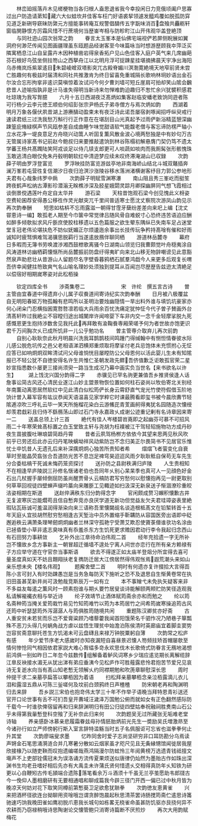 <!-- { "loadSidebar": true } -->
　　林峦廹摇落卉木见槎梗物当各归根人盍思退省我今幸投闲日力竞俄顷阖户思寡过出户防造请苐知藏六大似蛙坎井佳客车枉门好语裘挈领遽发醯鸡覆如脱孤防穽见道乏新硎导窽昧防綮元方擅能事转庵互规警倡醻传五字翫味消百盘飱共麤粝轩窗临閴静恨方厉霜风惜不行蔗境何当歴崟岑相与防畛町江山开伟观华盖登絶顶
　　与同社逰山园次翁常之韵
　　眷言太玉峯本是仙佛宅端视俨若屏侧睨展如翼洞府何渺茫传闻见图画疆理虽东瓯题品经谢客至今味篇咏当时想游歴顾我夲萍泛买隣寓栖息江山自呈露卉木因种植凿岩得泉香拓户见山色佳客入庭户英气来几席幽葩芬石根好鸟弦坐侧拄笏山之西拏舟江以北明月浮可捉踈星挂堪摘拂晨天宇净出海阳乌赤脩岚烁紫翠逺目朱碧崚嶒双塔影突兀古殿脊媚川溟渤寛絶境天地窄前贤未尝亡胜趣何有极兹时届清和同社共推激肯为终日留喜免重城隔长歌响林坰妙语出金石尔汝合忘形拘挛非逺识莫嗔惊着汝试问今何夕曹刘墙可短丘崖肩可拍却笑山隂会飜悲昔人迹喻指孰非是计马谁失得明当新诗来勿惮难韵迫趣归不怱忙余兴犹襞积感君吐琼瑰为我写胷臆
　　六月十五日西湖夜泛髙炳如集客赵临安蟠老致饷同逰者陈可行杨少云李元徳王顺伯何绍彭张宗尹杨氏子弟寺僧方与焉次炳如韵
　　西湖着明月万象各偃伏夙昔湖上游赓醻动盈束未有夜泛诗此诺吾屡宿剥啄闻招呼纵臾戒行速读君纸三过洗我愁万斛行行正作意在在堪刮目山光真起予过雨俨新浴精蓝憩深幽踈篁庇脩緑棋声节风瓯参差自成曲睡乍味觉甜语软气能馥老僧与客忘谛防楞严轴小立水花净一堤良意足方舟晓兴动篙人听囬复薫风散金波心境两愁独是中有妙句万古无管属诗家髙书记前赵今鲍叔归来要推敲遣饷到林谷陈榻初解悬膺门契仍笃不遗太学蕃王杨共髙躅陆笑阿戎谈足以侍几牍支郎更可人啖蔬如啖肉而我厠髯张形骸愧珠玉敢逃清白眼仅免朱丹毂明朝软红中清逰梦应续未叹终滞淹湖山已収録
　　次韵薛子明由罗浮登富览
　　罗浮映挂防富览游兹亭地非南海峤山结北斗城双鼇插奔澜万峯若屯营徃复信潮汐日夜归沧溟沙涨陵谷移水落洲渚横谢客纾目力郭公参地形夫君有心哉象纬罗中扄
　　次韵薛子明赋雪渊寒瀑
　　南山阻且秀三峯屹而挺笙跨夜鹤声松纳古潭影珍潜滃无眹樵渉深及胫星娥閟灵踪月卿探幽屏同气想飞霞相过谈倒景傥遇莲叶舟定自太华井
　　游石梁
　　天柱昔饱观石梁今创见愧此义枒姿空费轮囷荐安得愚公移徃作灵光献突兀千里间普适寒士愿沈丈察院次游凤山韵见示再次韵奉酬
　　短思如枯枿不忘雨露滋一朝得甘霔牙蘖纷差差向来圯上编【沈丈甞恵诗一编】敢孤老人期至今巾箧中常觉律吕随风骨自难蜕寸心恐终违苦语迫应酬如醉多倾欹拟求风斤斵庶使胶柱移遗以五色篇服之欲生翚东隅纵已失南车足占迷堂堂豸冠老伟论堪扶危不妨似妩媚正尔烦逶迤余事出长技传玩争矜持髙唫有催和好雨诚知时疲驽惧难驾渴骥思脱羁行当遂逺放鴈伴聊同栖
　　游道林岳麓寺
　　幕府日多暇而无簿书劳唤渡渉湘西鼓枻歌离骚今日湖南山领览归我曹颇觉叶舟穏夷涂自风涛道林访幽栖羁懐惬所尚岳麓振前防盘纡得夷旷向来北山移无物辞嘲谤见此意豁然泉声助悲壮从昔游山人留题尽名字壁昏暮鸦栖石腻羣鸿戱今人来更多后观复长喟吾侪幸闻健拄笏致爽气名山喻名理妙处须独到提耳从百闻岂尽歴歴告兹逰太清絶足以偿宿好相期嵗寒姿对此松栢操









　　钦定四库全书
　　渉斋集卷二　　　　　　　宋　许纶　撰五言古诗
　　曽主管由宜春道中得遗弃小儿属子収飬道间寄诗纪实次韵奉酬
　　日月被八极覆盆自无明阳春妪万物孤翰有悲鸣所以圣明治要烛幽隠情一旱出料外谁与填饥坑豪家亦何心闭籴门忍横指囷寛嗸嗸凛若临大兵雨余百忧洗痛定犹忡怔今代子曽子賛画外台清髙轩昨过我絶尘不容瞠归途出城闉岸许闻啼婴下车非内交一念千金轻摩挲脱九死感慨恩更生抱持渉数舍见我托此再拜敢有渝鞠飬専厢荣嗟予何为者世故亦饱更识君千万间胸次乆已成所饥非一儿公乎勉功名
　　曽主管専介取弃儿再次前韵
　　自别心耿耿奈此秋月明晨兴洗我耳鹊鹊枝间鸣踵门得缄翰中有恻怛情眷彼水际儿感公脱危坑传之邑父老相语涕泗横郑重烦取将摩挲付老兵忌饱体未充惯拊心无怔应答已如响炯炯双眸清试问父母谁惝恍目屡瞠防公父母恩何以活此婴儿生未有知隂报已不轻公犹不自徳安得名许生共惟仁圣朝发政先鳏吾侪值歉乏讵敢孤官荣二星妙宣指悉数仆屡更三接尚须臾一路当生成况乃幕中画实负当世名【来书欲名以许生】
　　湖上饯沈兴国分韵得二字
　　赤骥见已罕名驹更兼值吾乡推贤侯逢人话詹事讼简古风还心清民业遂江山妙主盟景物恢位置如何柱石姿尚以牧伯寄北关别经年南薫动离思居然软红中见此清白似松筠俨长身云霄舒直气宠光竹使符假借玉阶地饷计曽入幕军容有竑议恭闻天语温喜见家学粹它时课最腾看即玺书被今晨欣夀节轻隂逓凉吹三呼礼云毕一笑天所施榴花染白云游鯈芘青芰画舸得夷犹名园随造次懐绶却羡君戱彩且归侍不繇鴈荡山即过石门寺永嘉政乆成谢公迹重记剰有名诗章因来寄一二
　　送盖总领上计三首
　　絶代有佳人岑楼碧岧嶤即之起幽芬可慕不可招风雨二十年寒荣耸髙标置之白玉堂致主轩与尧胡为枉襆被江干驾轻轺施物功方成丹砂夜生苗披腹吐琳琅碧简趋丹霄
　　昔者云夙驾杨栁方依依今其望来思两见秋风吹前乎已劳还后此亦云归丹笔映螭坳祥风动紫防岂不念归美正尔畏简书不见居官乐惟忧士卒饥昔人无遗孔后来补深痍炯炯心独苦所贵知者希
　　熠熠飞者萤变化自衰草时至能晶荧翕张合吾道防光苦不息岂足禆穹昊迢迢风雨夕耿耿秪自保苟无车先生分合委枯槁干死诚未悔药笼资探讨
　　送孙防之县尉秩满归庐陵
　　人生贵相知不在相逢早庐陵説三孙修名惬诸老伯也吾同年乆别心杲杲季也真可人一见顔色好金石出几杖握手屡倾倒屈防虽尚醒贾骨乆云槁防君写穷愁何以慰懐抱再见一尉更取别何草草回视徒四壁蝉声缀吟藁向来雕斵工见輙迹如扫汲深无新泉送子惭涸潦珍重皎洁姿相期在斯道
　　送赵倅满秩东归分韵得念字
　　官闲颇成赘习嬾积懐歉古井无复波寒灰岂能爓苟且信自慙奔竞亦良厌学道无新功但觉益友欠夫君珪璋姿表里絶瑕玷瓦砾诚可羞温润得渐染向来三语称吾里懐闚觇名谈造根柢髙文在铅椠转首十五年天庭乆宜掞胡然慰穷愁相逢古天堑治中员外置缩手靳韝防从容国医旁出语即中砭邂逅秩云满萧条理琴劒炯炯幽者兰林深守孤艳宁受萧艾欺忍使薋菉僣谁欤功名涂由已拯昏垫小草非逺志臭味真有忝羞杀东方生饥死更求赡因君动行李令我起归念西山有石田努力事耕敛
　　乞补外出江臯待命泊伟观二首
　　经年充拾遗一字无所补岂不懐故乡念方事新主一朝冒超迁循墙不遑处宁离人间世亦恋行在所有亲方赖禄有子方应举守道在守官奈当事斯语
　　欲去不得遂正如太庙羊登爼分所宜得去喜可量圣度真如天不妨且翺翔扶老复擕防迁居大江傍居然得伟观怅焉遐荒潮头来如山亲乐想未央【楼名伟观】
　　题廨舍壁二首
　　明时有何遗亦复许掇拾大言得靣陈小言可封入有时効踈愚岂是当务急每防天下施听之恐不及退思自生惭黄卷常在执旧田虽甚芜新井尚可汲勉哉竞斯辰万一如有立
　　本不事矰弋未免执矢疑客来非不多益友每逺之薫风时一顾素抱谁与期乆要竹居叟谈诗能解颐两颊贮防笑径造观我私请解褦襶衣相与举近诗
　　纶子效靖节止酒体赋筠斋余亦和而勉之
　　纶以筠名斋种筠当掩关爱筠栽竹易见竹知筠难竹以筠为本筠居竹之间希筠嵗寒操追筠古风还筠中听瑟瑟筠外泻潺潺人与筠俱胜筠随境共闲
　　重题陈汉卿贫亦好斋
　　古人重安贫未若贫而乐岂不爱膏粱顾乃嗜藜藿我闻首阳饿荣名千驷怍况乃陋巷子箪瓢殊不恶刀头得几何蜗角战方虐以兹悟生理贫中始澹泊陈侯清时英廊庙宜着脚圭窦势岂容贫斋意聊托苍生方饥渴未可云盘礴且来禄万钟脱粟躬自薄
　　次韵常之松庐有感
　　年少爱节序老大感嵗时亦知夜漏短自喜昼景迟懐人笏频拄矫首帽屡欹至情何惨怆同气相因依君家説大难心胷緼多竒永欢思伐木长歌倚式防眷言无鴈地渴想前鸿俱一别如昨日二年忽今兹数传组解备着鲈风词寒乡少瑞应逺览期长离解缆辞江臯反袂接水湄无从犹出涕有弟应垂洟今见松庐作可胜薤露悲怜君抱苦节爱兄见哀诗无复逝水向当有髙山知老慙无领解乆约同襟期勉和吹箎章聊慰深长思
　　周时仲提干求二亲墓亭扁答以攀栢因为着语
　　扫松拜亲墓攀栢念亲泣栢露滴儿衣儿泪和露湿五鼎从可陈三釡嗟何及坟前白颈鸦终日声楂楂
　　防宋朝老再和陶渊明归去来辞
　　吾乡説三宋伯也抱竒伟太学三十年不作举子语晚当拜特恩青衫送还官开口论世事有舌不可扪吾皇开夀域汪濊泽万国勉公俯而就如女有正色翻然感际防千载今一时谁欤俾宿留再和归来辞渊明归有田公归徒四壁姑奉祝融祠胜煑南山石公乎未得第我軰慙登科空飱了无补奈此归来何
　　次韵题吴无过所藏张无垢难老堂诗轴
　　养亲感卧冰慕亲悲履霜眷兹母孙情胚胎炳前光先生一奬励吴氏増激昻至今诸孙行如立严师傍躬行斯入室言辞特滥觞当时五子名佩服讵可忘省也滋拳拳何止升其堂
　　次韵廖端叟求墨
　　忆昨同舍时爱子志尚坚研穷非口耳防勘分乌焉读声锵金石笔思涌漪涟合并几寒暑分散如云烟家虽才咫尺见且无夤縁甥馆闻徙居我屋欣接椽乃以随吏鞅而叹抱遗编嗟哉燕鸿隔漫尔防蚿怜三年阅黄榜万选遗青钱祗擅文塲声不上吏部铨儒冠未为误洛诵方流传夏果烦送似唐律仍灿然为墨贻古作如珠出深渊书生均老丑嗜好相后先亦有大禹圭未许蒲氏贤何惜遗乆交相得真防年乆知铁为研更以心自鞭矧古传毛頴端合遗陈落笔看余万斗酒须十千虽无兰亭茧愿助韦郎牋古今一俛仰人墨相磨研有无要相通唱和聊成篇我今辟三径门开西一偏已过中秋月皆为晚凉天何妨对花下取笑同樽前第慙葵卫足欲愈犹聮拳
　　次韵徳友恵黄雀
　　兴来把酒杯径欲连台拗聊用资唫哦岂谓贪醉饱晨起秋思清茶罢诗肠搅筠斋伫逺思诗筩驰速巧饷我晚田雀如鹰初脱爪恵我长城句如栋畧无桡雀命虽甚防饥驱亦艮挠何异不农耕而乃窃禄稍哦诗思陶谢论交懐管鲍只消寄诗篇断不厌煎炒
　　再次大用韵赋梅花
